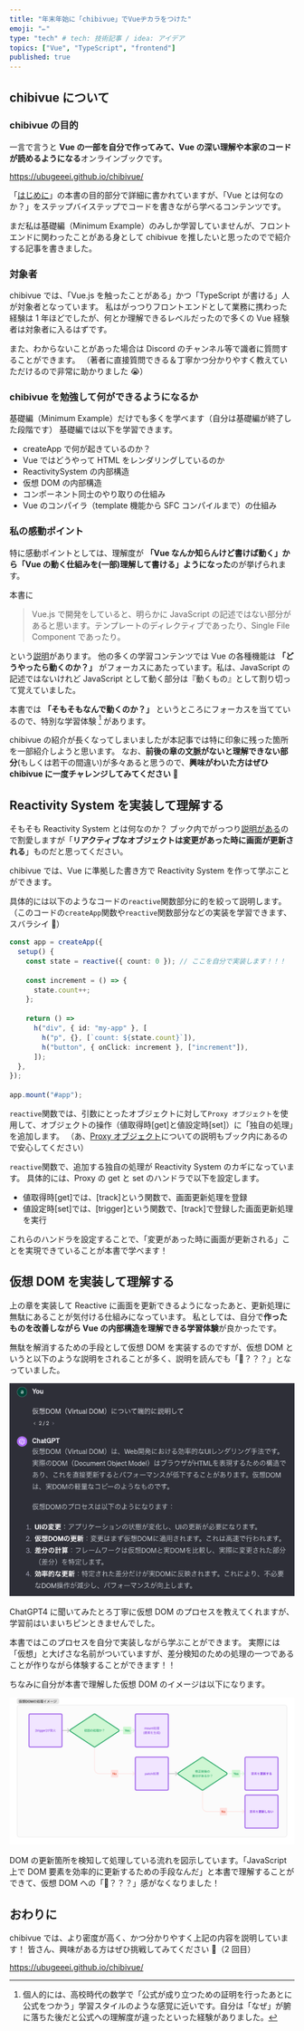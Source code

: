 ```yaml
---
title: "年末年始に「chibivue」でVueヂカラをつけた"
emoji: "✏️"
type: "tech" # tech: 技術記事 / idea: アイデア
topics: ["Vue", "TypeScript", "frontend"]
published: true
---
```


## chibivue について

### chibivue の目的

一言で言うと **Vue の一部を自分で作ってみて、Vue の深い理解や本家のコードが読めるようになる**オンラインブックです。

https://ubugeeei.github.io/chibivue/

「[はじめに](https://ubugeeei.github.io/chibivue/00-introduction/010-about.html)」の本書の目的部分で詳細に書かれていますが、「Vue とは何なのか？」をステップバイステップでコードを書きながら学べるコンテンツです。

まだ私は基礎編（Minimum Example）のみしか学習していませんが、フロントエンドに関わったことがある身として chibivue を推したいと思ったのでで紹介する記事を書きました。

### 対象者

chibivue では、「Vue.js を触ったことがある」かつ「TypeScript が書ける」人が対象者となっています。
私はがっつりフロントエンドとして業務に携わった経験は 1 年ほどでしたが、何とか理解できるレベルだったので多くの Vue 経験者は対象者に入るはずです。

また、わからないことがあった場合は Discord のチャンネル等で識者に質問することができます。
（著者に直接質問できる＆丁寧かつ分かりやすく教えていただけるので非常に助かりました 😭）

### chibivue を勉強して何ができるようになるか

基礎編（Minimum Example）だけでも多くを学べます（自分は基礎編が終了した段階です）
基礎編では以下を学習できます。

- createApp で何が起きているのか？
- Vue ではどうやって HTML をレンダリングしているのか
- ReactivitySystem の内部構造
- 仮想 DOM の内部構造
- コンポーネント同士のやり取りの仕組み
- Vue のコンパイラ（template 機能から SFC コンパイルまで）の仕組み

### 私の感動ポイント

特に感動ポイントとしては、理解度が **「Vue なんか知らんけど書けば動く」から「Vue の動く仕組みを(一部)理解して書ける」ようになった**のが挙げられます。

本書に

> Vue.js で開発をしていると、明らかに JavaScript の記述ではない部分があると思います。テンプレートのディレクティブであったり、Single File Component であったり。

という[説明](https://ubugeeei.github.io/chibivue/00-introduction/030-vue-core-components.html#compiler)があります。
他の多くの学習コンテンツでは Vue の各種機能は **「どうやったら動くのか？」** がフォーカスにあたっています。私は、JavaScript の記述ではないけれど JavaScript として動く部分は『動くもの』として割り切って覚えていました。

本書では **「そもそもなんで動くのか？」** というところにフォーカスを当てているので、特別な学習体験 [^1] があります。

[^1]: 個人的には、高校時代の数学で「公式が成り立つための証明を行ったあとに公式をつかう」学習スタイルのような感覚に近いです。自分は「なぜ」が腑に落ちた後だと公式への理解度が違ったといった経験がありました。

chibivue の紹介が長くなってしまいましたが本記事では特に印象に残った箇所を一部紹介しようと思います。
なお、**前後の章の文脈がないと理解できない部分**(もしくは若干の間違い)が多々あると思うので、**興味がわいた方はぜひ chibivue に一度チャレンジしてみてください** 🫡

## Reactivity System を実装して理解する

そもそも Reactivity System とは何なのか？
ブック内でがっつり[説明がある](https://ubugeeei.github.io/chibivue/10-minimum-example/030-minimum-reactive.html)ので割愛しますが「**リアクティブなオブジェクトは変更があった時に画面が更新される**」ものだと思ってください。

chibivue では、Vue に準拠した書き方で Reactivity System を作って学ぶことができます。

具体的には以下のようなコードの`reactive`関数部分に的を絞って説明します。
（このコードの`createApp`関数や`reactive`関数部分などの実装を学習できます、スバラシイ 👏）

```ts
const app = createApp({
  setup() {
    const state = reactive({ count: 0 }); // ここを自分で実装します！！！

    const increment = () => {
      state.count++;
    };

    return () =>
      h("div", { id: "my-app" }, [
        h("p", {}, [`count: ${state.count}`]),
        h("button", { onClick: increment }, ["increment"]),
      ]);
  },
});

app.mount("#app");
```

`reactive`関数では、引数にとったオブジェクトに対して`Proxy オブジェクト`を使用して、オブジェクトの操作（値取得時[get]と値設定時[set]）に「独自の処理」を追加します。
（あ、[Proxy オブジェクト](https://developer.mozilla.org/ja/docs/Web/JavaScript/Reference/Global_Objects/Proxy)についての説明もブック内にあるので安心してください）

`reactive`関数で、追加する独自の処理が Reactivity System のカギになっています。
具体的には、Proxy の get と set のハンドラで以下を設定します。

- 値取得時[get]では、[track]という関数で、画面更新処理を登録
- 値設定時[set]では、[trigger]という関数で、[track]で登録した画面更新処理を実行

これらのハンドラを設定することで、「変更があった時に画面が更新される」ことを実現できていることが本書で学べます！

## 仮想 DOM を実装して理解する

上の章を実装して Reactive に画面を更新できるようになったあと、更新処理に無駄にあることが気付ける仕組みになっています。
私としては、自分で**作ったものを改善しながら Vue の内部構造を理解できる学習体験**が良かったです。

無駄を解消するための手段として仮想 DOM を実装するのですが、仮想 DOM というと以下のような説明をされることが多く、説明を読んでも「🤔？？？」となっていました。

![スクリーンショット 2024-01-11 16.32.24](/images/gpt4_20240111.png)

ChatGPT4 に聞いてみたとろ丁寧に仮想 DOM のプロセスを教えてくれますが、学習前はいまいちピンときませんでした。

本書ではこのプロセスを自分で実装しながら学ぶことができます。
実際には「仮想」と大げさな名前がついていますが、差分検知のための処理の一つであることが作りながら体験することができます！！

ちなみに自分が本書で理解した仮想 DOM のイメージは以下になります。

![image-20240111162745316](/images/image-20240111162745316.png)

DOM の更新箇所を検知して処理している流れを図示しています。「JavaScript 上で DOM 要素を効率的に更新するための手段なんだ」と本書で理解することができて、仮想 DOM への「🤔？？？」感がなくなりました！

## おわりに

chibivue では、より密度が高く、かつ分かりやすく上記の内容を説明しています！
皆さん、興味がある方はぜひ挑戦してみてください 👊（2 回目）

https://ubugeeei.github.io/chibivue/
